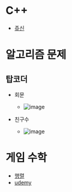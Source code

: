 # C++
- [쥬신](https://github.com/uniye/Jusin/tree/main/23/07)

# 알고리즘 문제
## 탑코더
- 회문
  - ![image](https://github.com/uniye/TIL/assets/92070609/28dc0282-ba6a-4eb7-9139-6f7f89088875)

- 친구수
  - ![image](https://github.com/uniye/TIL/assets/92070609/987ffaa3-47b6-4e16-97cf-5409fd14d32d)
  

# 게임 수학
- [행렬](https://github.com/uniye/gameMath/tree/main/DU)
- [udemy](https://github.com/uniye/gameMath/tree/main/Ud)
